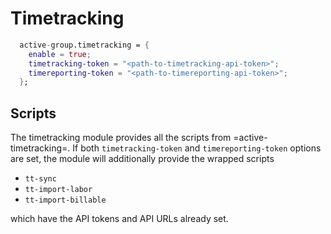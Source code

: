 # Timetracking

```nix
  active-group.timetracking = {
    enable = true;
    timetracking-token = "<path-to-timetracking-api-token>";
    timereporting-token = "<path-to-timereporting-api-token>";
  };
```

## Scripts
The timetracking module provides all the scripts from =active-timetracking=.
If both `timetracking-token` and `timereporting-token` options are set,
the module will additionally provide the wrapped scripts
- `tt-sync`
- `tt-import-labor`
- `tt-import-billable`

which have the API tokens and API URLs already set.
